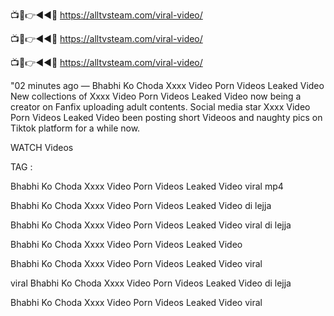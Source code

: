 📺📱👉◄◄🔴  https://alltvsteam.com/viral-video/

📺📱👉◄◄🔴  https://alltvsteam.com/viral-video/

📺📱👉◄◄🔴  https://alltvsteam.com/viral-video/

"02 minutes ago — Bhabhi Ko Choda Xxxx Video Porn Videos Leaked Video New collections of Xxxx Video Porn Videos Leaked Video now being a creator on Fanfix uploading adult contents. Social media star Xxxx Video Porn Videos Leaked Video been posting short Videoos and naughty pics on Tiktok platform for a while now.

WATCH Videos

TAG :

Bhabhi Ko Choda Xxxx Video Porn Videos Leaked Video viral mp4

Bhabhi Ko Choda Xxxx Video Porn Videos Leaked Video di lejja

Bhabhi Ko Choda Xxxx Video Porn Videos Leaked Video viral di lejja

Bhabhi Ko Choda Xxxx Video Porn Videos Leaked Video

Bhabhi Ko Choda Xxxx Video Porn Videos Leaked Video viral

viral Bhabhi Ko Choda Xxxx Video Porn Videos Leaked Video di lejja

Bhabhi Ko Choda Xxxx Video Porn Videos Leaked Video viral


